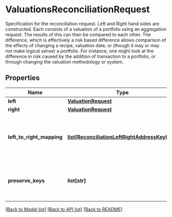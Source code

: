 # ValuationsReconciliationRequest

Specification for the reconciliation request. Left and Right hand sides are constructed. Each consists of a valuation of a portfolio  using an aggregation request. The results of this can then be compared to each other. The difference, which is effectively a risk based  difference allows comparison of the effects of changing a recipe, valuation date, or (though it may or may not make logical sense) a portfolio.  For instance, one might look at the difference in risk caused by the addition of transaction to a portfolio, or through changing the valuation  methodology or system.

## Properties
Name | Type | Description | Notes
------------ | ------------- | ------------- | -------------
**left** | [**ValuationRequest**](ValuationRequest.md) |  | 
**right** | [**ValuationRequest**](ValuationRequest.md) |  | 
**left_to_right_mapping** | [**list[ReconciliationLeftRightAddressKeyPair]**](ReconciliationLeftRightAddressKeyPair.md) | The mapping from property keys requested by left aggregation to property keys on right hand side | [optional] 
**preserve_keys** | **list[str]** | List of keys to preserve (from rhs) in the diff. Used in conjunction with filtering/grouping | [optional] 

[[Back to Model list]](../README.md#documentation-for-models) [[Back to API list]](../README.md#documentation-for-api-endpoints) [[Back to README]](../README.md)


